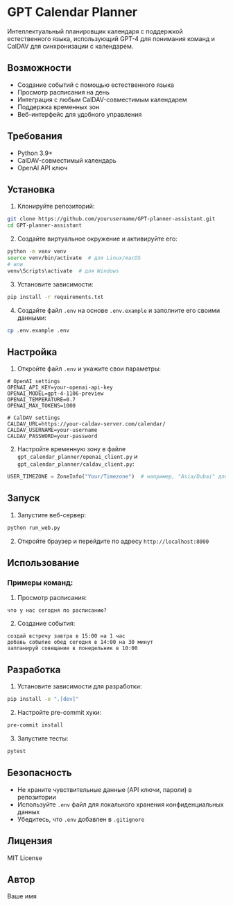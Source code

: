 # GPT Calendar Planner

Интеллектуальный планировщик календаря с поддержкой естественного языка, использующий GPT-4 для понимания команд и CalDAV для синхронизации с календарем.

## Возможности

- Создание событий с помощью естественного языка
- Просмотр расписания на день
- Интеграция с любым CalDAV-совместимым календарем
- Поддержка временных зон
- Веб-интерфейс для удобного управления

## Требования

- Python 3.9+
- CalDAV-совместимый календарь
- OpenAI API ключ

## Установка

1. Клонируйте репозиторий:
```bash
git clone https://github.com/yourusername/GPT-planner-assistant.git
cd GPT-planner-assistant
```

2. Создайте виртуальное окружение и активируйте его:
```bash
python -m venv venv
source venv/bin/activate  # для Linux/macOS
# или
venv\Scripts\activate  # для Windows
```

3. Установите зависимости:
```bash
pip install -r requirements.txt
```

4. Создайте файл `.env` на основе `.env.example` и заполните его своими данными:
```bash
cp .env.example .env
```

## Настройка

1. Откройте файл `.env` и укажите свои параметры:
```env
# OpenAI settings
OPENAI_API_KEY=your-openai-api-key
OPENAI_MODEL=gpt-4-1106-preview
OPENAI_TEMPERATURE=0.7
OPENAI_MAX_TOKENS=1000

# CalDAV settings
CALDAV_URL=https://your-caldav-server.com/calendar/
CALDAV_USERNAME=your-username
CALDAV_PASSWORD=your-password
```

2. Настройте временную зону в файле `gpt_calendar_planner/openai_client.py` и `gpt_calendar_planner/caldav_client.py`:
```python
USER_TIMEZONE = ZoneInfo("Your/Timezone")  # например, "Asia/Dubai" для UTC+4
```

## Запуск

1. Запустите веб-сервер:
```bash
python run_web.py
```

2. Откройте браузер и перейдите по адресу `http://localhost:8000`

## Использование

### Примеры команд:

1. Просмотр расписания:
```
что у нас сегодня по расписанию?
```

2. Создание события:
```
создай встречу завтра в 15:00 на 1 час
добавь событие обед сегодня в 14:00 на 30 минут
запланируй совещание в понедельник в 10:00
```

## Разработка

1. Установите зависимости для разработки:
```bash
pip install -e ".[dev]"
```

2. Настройте pre-commit хуки:
```bash
pre-commit install
```

3. Запустите тесты:
```bash
pytest
```

## Безопасность

- Не храните чувствительные данные (API ключи, пароли) в репозитории
- Используйте `.env` файл для локального хранения конфиденциальных данных
- Убедитесь, что `.env` добавлен в `.gitignore`

## Лицензия

MIT License

## Автор

Ваше имя 